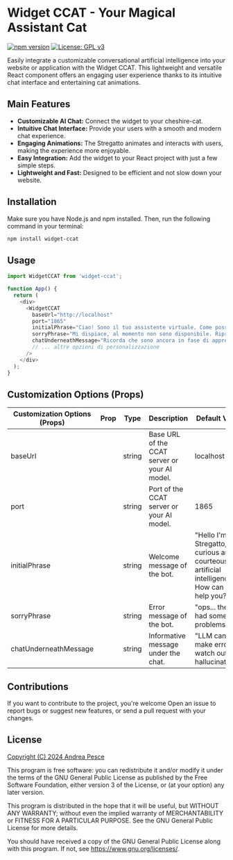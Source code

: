 # Widget CCAT - Your Magical Assistant Cat

[![npm version](https://img.shields.io/npm/v/widget-ccat.svg)](https://www.npmjs.com/package/widget-ccat) [![License: GPL v3](https://img.shields.io/badge/License-GPLv3-blue.svg)](https://www.gnu.org/licenses/gpl-3.0)

Easily integrate a customizable conversational artificial intelligence into your website or application with the Widget CCAT. This lightweight and versatile React component offers an engaging user experience thanks to its intuitive chat interface and entertaining cat animations.

## Main Features

* **Customizable AI Chat:** Connect the widget to your cheshire-cat.
* **Intuitive Chat Interface:** Provide your users with a smooth and modern chat experience.
* **Engaging Animations:** The Stregatto animates and interacts with users, making the experience more enjoyable.
* **Easy Integration:** Add the widget to your React project with just a few simple steps.
* **Lightweight and Fast:** Designed to be efficient and not slow down your website.

## Installation

Make sure you have Node.js and npm installed. Then, run the following command in your terminal:

```bash
npm install widget-ccat
```

## Usage
```js
import WidgetCCAT from 'widget-ccat';

function App() {
  return (
    <div>
      <WidgetCCAT 
        baseUrl="http://localhost" 
        port="1865"
        initialPhrase="Ciao! Sono il tuo assistente virtuale. Come posso aiutarti?"
        sorryPhrase="Mi dispiace, al momento non sono disponibile. Riprova più tardi."
        chatUnderneathMessage="Ricorda che sono ancora in fase di apprendimento e potrei commettere errori."
        // ... altre opzioni di personalizzazione
      />
    </div>
  );
}
```

## Customization Options (Props)
| Customization Options (Props) | Prop | Type | Description | Default Value |
|-------------------------------|------|------|-------------|---------------|
| baseUrl                      |      | string | Base URL of the CCAT server or your AI model. | localhost |
| port                        |      | string | Port of the CCAT server or your AI model. | 1865 |
| initialPhrase               |      | string | Welcome message of the bot. | "Hello I'm the Stregatto, a curious and courteous artificial intelligence. How can I help you?" |
| sorryPhrase                 |      | string | Error message of the bot. | "ops... the cat had some problems" |
| chatUnderneathMessage       |      | string | Informative message under the chat. | "LLM can make errors, watch out for hallucinations" |

## Contributions

If you want to contribute to the project, you're welcome Open an issue to report bugs or suggest new features, or send a pull request with your changes.

## License
[Copyright (C) 2024 Andrea Pesce](LICENSE)

This program is free software: you can redistribute it and/or modify it under the terms of the GNU General Public License as published by the Free Software Foundation, either version 3 of the License, or (at your option) any later version.

This program is distributed in the hope that it will be useful, but WITHOUT ANY WARRANTY; without even the implied warranty of MERCHANTABILITY or FITNESS FOR A PARTICULAR PURPOSE. See the GNU General Public License for more details.

You should have received a copy of the GNU General Public License along with this program. If not, see <https://www.gnu.org/licenses/>.